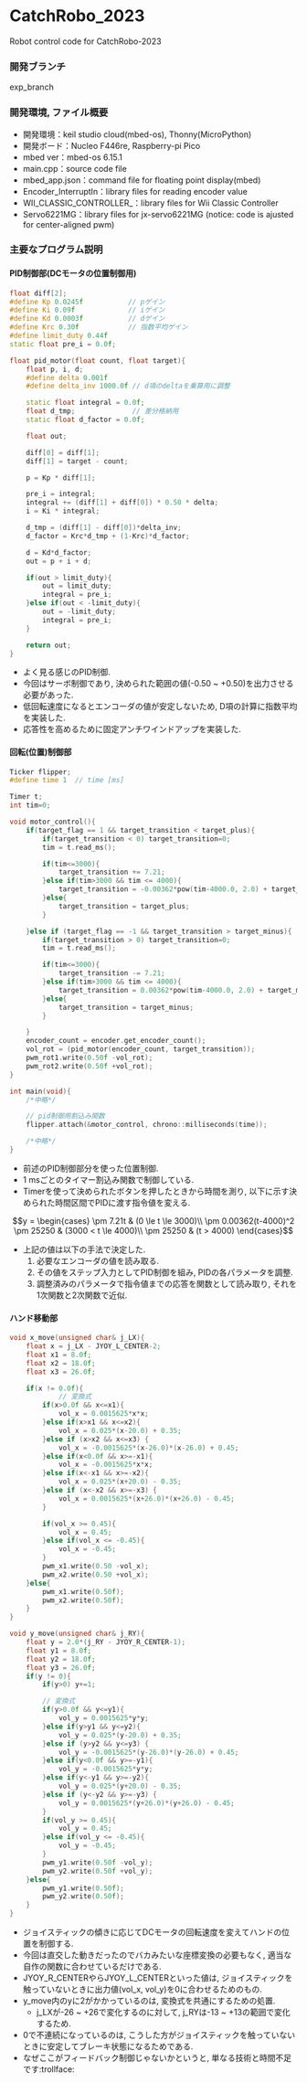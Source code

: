 # CatchRobo_2023
Robot control code for CatchRobo-2023

### 開発ブランチ
exp_branch

### 開発環境, ファイル概要
- 開発環境：keil studio cloud(mbed-os), Thonny(MicroPython)  
- 開発ボード：Nucleo F446re, Raspberry-pi Pico  
- mbed ver：mbed-os 6.15.1  
- main.cpp：source code file  
- mbed_app.json：command file for floating point display(mbed)  
- Encoder_InterruptIn：library files for reading encoder value  
- WII_CLASSIC_CONTROLLER_：library files for Wii Classic Controller  
- Servo6221MG：library files for jx-servo6221MG (notice: code is ajusted for center-aligned pwm)  

### 主要なプログラム説明
#### PID制御部(DCモータの位置制御用)
~~~ cpp
float diff[2];
#define Kp 0.0245f           // pゲイン 
#define Ki 0.09f             // iゲイン     
#define Kd 0.0003f           // dゲイン   
#define Krc 0.30f            // 指数平均ゲイン
#define limit_duty 0.44f
static float pre_i = 0.0f;

float pid_motor(float count, float target){
    float p, i, d;
    #define delta 0.001f
    #define delta_inv 1000.0f // d項のdeltaを乗算用に調整

    static float integral = 0.0f;
    float d_tmp;              // 差分格納用
    static float d_factor = 0.0f;

    float out;

    diff[0] = diff[1];
    diff[1] = target - count;

    p = Kp * diff[1];

    pre_i = integral;
    integral += (diff[1] + diff[0]) * 0.50 * delta;
    i = Ki * integral;

    d_tmp = (diff[1] - diff[0])*delta_inv;
    d_factor = Krc*d_tmp + (1-Krc)*d_factor;

    d = Kd*d_factor;
    out = p + i + d;

    if(out > limit_duty){
        out = limit_duty;
        integral = pre_i;
    }else if(out < -limit_duty){
        out = -limit_duty;
        integral = pre_i;
    }

    return out;
}  
~~~
  - よく見る感じのPID制御.
  - 今回はサーボ制御であり, 決められた範囲の値(-0.50 ~ +0.50)を出力させる必要があった.
  - 低回転速度になるとエンコーダの値が安定しないため, D項の計算に指数平均を実装した.
  - 応答性を高めるために固定アンチワインドアップを実装した.

#### 回転(位置)制御部
~~~ cpp
Ticker flipper;
#define time 1  // time [ms]

Timer t;
int tim=0;

void motor_control(){
    if(target_flag == 1 && target_transition < target_plus){
        if(target_transition < 0) target_transition=0;
        tim = t.read_ms();

        if(tim<=3000){
            target_transition += 7.21;
        }else if(tim>3000 && tim <= 4000){
            target_transition = -0.00362*pow(tim-4000.0, 2.0) + target_plus;
        }else{
            target_transition = target_plus;
        }

    }else if (target_flag == -1 && target_transition > target_minus){
        if(target_transition > 0) target_transition=0;
        tim = t.read_ms();

        if(tim<=3000){
            target_transition -= 7.21;
        }else if(tim>3000 && tim <= 4000){
            target_transition = 0.00362*pow(tim-4000.0, 2.0) + target_minus;
        }else{
            target_transition = target_minus;
        }

    }
    encoder_count = encoder.get_encoder_count();
    vol_rot = (pid_motor(encoder_count, target_transition));
    pwm_rot1.write(0.50f -vol_rot);
    pwm_rot2.write(0.50f +vol_rot);
}

int main(void){
    /*中略*/

    // pid制御用割込み関数
    flipper.attach(&motor_control, chrono::milliseconds(time));

    /*中略*/
}
~~~
  - 前述のPID制御部分を使った位置制御.
  - 1 msごとのタイマー割込み関数で制御している.
  - Timerを使って決められたボタンを押したときから時間を測り, 以下に示す決められた時間区間でPIDに渡す指令値を変える.
~~~math
y = 
\begin{cases}
 \pm 7.21t & (0 \le t \le 3000)\\
\pm 0.00362(t-4000)^2 \pm 25250  & (3000 < t \le 4000)\\
\pm 25250 & (t > 4000)
\end{cases}
~~~
  - 上記の値は以下の手法で決定した.  
    1. 必要なエンコーダの値を読み取る.
    2. その値をステップ入力としてPID制御を組み, PIDの各パラメータを調整. 
    3. 調整済みのパラメータで指令値までの応答を関数として読み取り, それを1次関数と2次関数で近似.

#### ハンド移動部
~~~ cpp
void x_move(unsigned char& j_LX){
    float x = j_LX - JYOY_L_CENTER-2;
    float x1 = 8.0f;
    float x2 = 18.0f;
    float x3 = 26.0f;

    if(x != 0.0f){
            // 変換式
        if(x>0.0f && x<=x1){
            vol_x = 0.0015625*x*x;
        }else if(x>x1 && x<=x2){
            vol_x = 0.025*(x-20.0) + 0.35; 
        }else if (x>x2 && x<=x3) {
            vol_x = -0.0015625*(x-26.0)*(x-26.0) + 0.45;
        }else if(x<0.0f && x>=-x1){
            vol_x = -0.0015625*x*x;
        }else if(x<-x1 && x>=-x2){
            vol_x = 0.025*(x+20.0) - 0.35; 
        }else if (x<-x2 && x>=-x3) {
            vol_x = 0.0015625*(x+26.0)*(x+26.0) - 0.45;
        }

        if(vol_x >= 0.45){
            vol_x = 0.45;
        }else if(vol_x <= -0.45){
            vol_x = -0.45;
        }
        pwm_x1.write(0.50 -vol_x);
        pwm_x2.write(0.50 +vol_x);
    }else{
        pwm_x1.write(0.50f);
        pwm_x2.write(0.50f);
    }
}

void y_move(unsigned char& j_RY){
    float y = 2.0*(j_RY - JYOY_R_CENTER-1);
    float y1 = 8.0f;
    float y2 = 18.0f;
    float y3 = 26.0f;
    if(y != 0){
        if(y>0) y+=1;

        // 変換式
        if(y>0.0f && y<=y1){
            vol_y = 0.0015625*y*y;
        }else if(y>y1 && y<=y2){
            vol_y = 0.025*(y-20.0) + 0.35; 
        }else if (y>y2 && y<=y3) {
            vol_y = -0.0015625*(y-26.0)*(y-26.0) + 0.45;
        }else if(y<0.0f && y>=-y1){
            vol_y = -0.0015625*y*y;
        }else if(y<-y1 && y>=-y2){
            vol_y = 0.025*(y+20.0) - 0.35; 
        }else if (y<-y2 && y>=-y3) {
            vol_y = 0.0015625*(y+26.0)*(y+26.0) - 0.45;
        }
        if(vol_y >= 0.45){
            vol_y = 0.45;
        }else if(vol_y <= -0.45){
            vol_y = -0.45;
        }
        pwm_y1.write(0.50f -vol_y);
        pwm_y2.write(0.50f +vol_y);
    }else{
        pwm_y1.write(0.50f);
        pwm_y2.write(0.50f);
    }
}
~~~
  - ジョイスティックの傾きに応じてDCモータの回転速度を変えてハンドの位置を制御する.
  - 今回は直交した動きだったのでバカみたいな座標変換の必要もなく, 適当な自作の関数に合わせているだけである.
  - JYOY_R_CENTERやらJYOY_L_CENTERといった値は, ジョイスティックを触っていないときに出力値(vol_x, vol_y)を0に合わせるためのもの.
  - y_move内のyに2がかかっているのは, 変換式を共通にするための処置.
      - j_LXが-26 ~ +26で変化するのに対して, j_RYは-13 ~ +13の範囲で変化するため.
  - 0で不連続になっているのは, こうした方がジョイスティックを触っていないときに安定してブレーキ状態になるためである.
  - なぜここがフィードバック制御じゃないかというと, 単なる技術と時間不足です:trollface:

